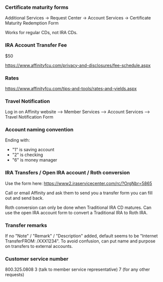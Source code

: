### Certificate maturity forms

Additional Services -> Request Center -> Account Services -> Certificate Maturity Redemption Form

Works for regular CDs, not IRA CDs.


### IRA Account Transfer Fee

$50

https://www.affinityfcu.com/privacy-and-disclosures/fee-schedule.aspx


### Rates

https://www.affinityfcu.com/tips-and-tools/rates-and-yields.aspx


### Travel Notification

Log in on Affinity website --> Member Services --> Account Services --> Travel Notification Form


### Account naming convention

Ending with:

* "1" is saving account
* "2" is checking
* "6" is money manager


### IRA Transfers / Open IRA account / Roth conversion

Use the form here: https://www2.iraservicecenter.com/rc/?OrgNbr=5865

Call or email Affinity and ask them to send you a transfer form you can fill out and send back.

Roth conversion can only be done when Traditional IRA CD matures. Can use the open IRA account form to convert a Traditional IRA to Roth IRA.


### Transfer remarks

If no "Note" / "Remark" / "Description" added, default seems to be "Internet TransferFROM: /XXX1234". To avoid confusion, can put name and purpose on transfers to external accounts.


### Customer service number

800.325.0808
3 (talk to member service representative)
7 (for any other requests)
